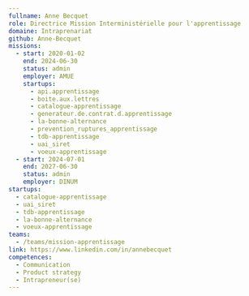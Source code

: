 ```yaml
---
fullname: Anne Becquet
role: Directrice Mission Interministérielle pour l'apprentissage
domaine: Intraprenariat
github: Anne-Becquet
missions:
  - start: 2020-01-02
    end: 2024-06-30
    status: admin
    employer: AMUE
    startups:
      - api.apprentissage
      - boite.aux.lettres
      - catalogue-apprentissage
      - generateur.de.contrat.d.apprentissage
      - la-bonne-alternance
      - prevention_ruptures_apprentissage
      - tdb-apprentissage
      - uai_siret
      - voeux-apprentissage
  - start: 2024-07-01
    end: 2027-06-30
    status: admin
    employer: DINUM
startups:
  - catalogue-apprentissage
  - uai_siret
  - tdb-apprentissage
  - la-bonne-alternance
  - voeux-apprentissage
teams:
  - /teams/mission-apprentissage
link: https://www.linkedin.com/in/annebecquet
competences:
  - Communication
  - Product strategy
  - Intrapreneur(se)
---
```

